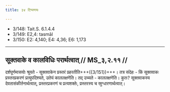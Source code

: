 ```yaml
---
title: ३४ टिप्पणयः

---
```

- 3/148: Tait.S. 6.1.4.4
- 3/149: E2,4: tasmāl
- 3/150: E2: 4,140; E4: 4,36; E6: 1,173

____________________________________________


## सूक्तवाके व कालविधिः परार्थत्वात् // MS_३,२.११ //

दर्शपूर्णमासयोः श्रूयते - सूक्तवाकेन प्रस्तरं प्रहरतीति+++({3/151})+++। तत्र संदेहः - किं सूक्तवाकः प्रस्तरप्रकरणं प्रत्युपदिश्यते, उतेयं काललक्षणेति। तद् उच्यते - काललक्षणेति। कुतः? सूक्तवाकस्य देवतासंकीर्तनार्थत्वात्, प्रस्तरप्रकरणं च प्रत्यशक्तेः, प्रस्तरस्य च स्रुग्धारणार्थत्वात्।
